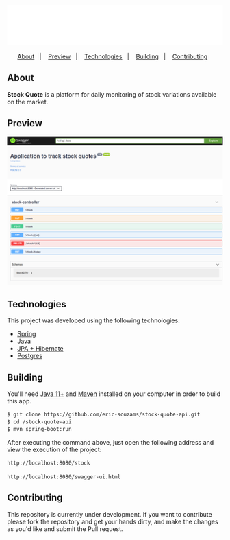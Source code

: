 <p align="center">
  <img src="./public/logo.png" />
</p>

<p align="center">
  <a href="#about">About</a>&nbsp;&nbsp;&nbsp;|&nbsp;&nbsp;&nbsp;
  <a href="#preview">Preview</a>&nbsp;&nbsp;&nbsp;|&nbsp;&nbsp;&nbsp;
  <a href="#technologies">Technologies</a>&nbsp;&nbsp;&nbsp;|&nbsp;&nbsp;&nbsp;
  <a href="#building">Building</a>&nbsp;&nbsp;&nbsp;|&nbsp;&nbsp;&nbsp;
  <a href="#contributing">Contributing</a>&nbsp;&nbsp;&nbsp;
</p>

## About
<strong>Stock Quote</strong> is a platform for daily monitoring of stock variations available on the market.

## Preview
<p align="center">
  <img src="./public/stockscreen.png" />
</p>

## Technologies
This project was developed using the following technologies:
- [Spring](https://spring.io/)
- [Java](https://www.oracle.com/br/java/technologies/javase-jdk11-downloads.html)
- [JPA + Hibernate](https://spring.io/projects/spring-data-jpa)
- [Postgres](https://www.postgresql.org/)

## Building
You'll need [Java 11+](https://www.oracle.com/br/java/technologies/javase-jdk11-downloads.html) and [Maven](https://maven.apache.org/download.cgi) installed on your computer in order to build this app.
```bash
$ git clone https://github.com/eric-souzams/stock-quote-api.git
$ cd /stock-quote-api
$ mvn spring-boot:run
```

After executing the command above, just open the following address and view the execution of the project:
```
http://localhost:8080/stock

http://localhost:8080/swagger-ui.html
```

## Contributing

This repository is currently under development. If you want to contribute please fork the repository and get your hands dirty, and make the changes as you'd like and submit the Pull request.